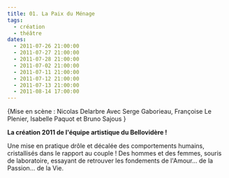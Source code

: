 ```yaml
---
title: 01. La Paix du Ménage
tags: 
  - création
  - théâtre
dates:
  - 2011-07-26 21:00:00
  - 2011-07-27 21:00:00
  - 2011-07-28 21:00:00
  - 2011-07-02 21:00:00
  - 2011-07-11 21:00:00
  - 2011-07-12 21:00:00
  - 2011-07-13 21:00:00
  - 2011-08-14 17:00:00
---
```


{Mise en scène : Nicolas Delarbre
Avec Serge Gaborieau, Françoise Le Plenier, Isabelle Paquot et Bruno Sajous
}

**La création 2011 de l'équipe artistique du Bellovidère !**

Une mise en pratique drôle et décalée des comportements humains, cristallisés dans le rapport au couple !
Des hommes et des femmes, souris de laboratoire, essayant de retrouver les fondements de l'Amour... de la Passion...  de la Vie.


